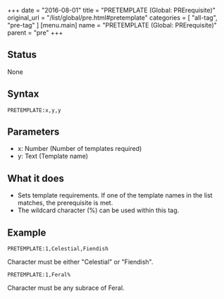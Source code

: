 +++
date = "2016-08-01"
title = "PRETEMPLATE (Global: PRErequisite)"
original_url = "/list/global/pre.html#pretemplate"
categories = [ "all-tag", "pre-tag" ]
[menu.main]
    name = "PRETEMPLATE (Global: PRErequisite)"
    parent = "pre"
+++

## Status

None

## Syntax

`PRETEMPLATE:x,y,y`

## Parameters

-   x: Number (Number of templates required)
-   y: Text (Template name)



What it does
------------

-   Sets template requirements. If one of the template names in the list
    matches, the prerequisite is met.
-   The wildcard character (%) can be used within this tag.

Example
-------

`PRETEMPLATE:1,Celestial,Fiendish`

Character must be either "Celestial" or "Fiendish".

`PRETEMPLATE:1,Feral%`

Character must be any subrace of Feral.

